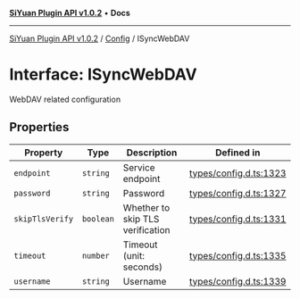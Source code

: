 [**SiYuan Plugin API v1.0.2**](../../../README.md) • **Docs**

---

[SiYuan Plugin API v1.0.2](../../../README.md) / [Config](../README.md) / ISyncWebDAV

# Interface: ISyncWebDAV

WebDAV related configuration

## Properties

| Property        | Type      | Description                      | Defined in                                                                                       |
| --------------- | --------- | -------------------------------- | ------------------------------------------------------------------------------------------------ |
| `endpoint`      | `string`  | Service endpoint                 | [types/config.d.ts:1323](https://github.com/siyuan-note/petal/tree/main/types/config.d.ts#L1323) |
| `password`      | `string`  | Password                         | [types/config.d.ts:1327](https://github.com/siyuan-note/petal/tree/main/types/config.d.ts#L1327) |
| `skipTlsVerify` | `boolean` | Whether to skip TLS verification | [types/config.d.ts:1331](https://github.com/siyuan-note/petal/tree/main/types/config.d.ts#L1331) |
| `timeout`       | `number`  | Timeout (unit: seconds)          | [types/config.d.ts:1335](https://github.com/siyuan-note/petal/tree/main/types/config.d.ts#L1335) |
| `username`      | `string`  | Username                         | [types/config.d.ts:1339](https://github.com/siyuan-note/petal/tree/main/types/config.d.ts#L1339) |
